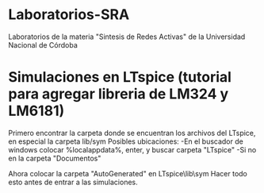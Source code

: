 # Laboratorios-SRA
Laboratorios de la materia "Sintesis de Redes Activas" de la Universidad Nacional de Córdoba

# Simulaciones en LTspice (tutorial para agregar libreria de LM324 y LM6181)
Primero encontrar la carpeta donde se encuentran los archivos del LTspice, en especial la carpeta lib/sym
Posibles ubicaciones:
-En el buscador de windows colocar %localappdata%, enter, y buscar carpeta "LTspice"
-Si no en la carpeta "Documentos"

Ahora colocar la carpeta "AutoGenerated" en LTspice\lib\sym
Hacer todo esto antes de entrar a las simulaciones.
